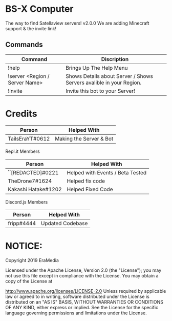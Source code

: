 BS-X Computer
=============
The way to find Satellaview servers!
v2.0.0
We are adding Minecraft support & the invite link!

Commands
--------
| Command | Discription |
|--|--|
| !help | Brings Up The Help Menu |
| !server <Region / Server Name> | Shows Details about Server / Shows Servers avalible in your Region. |
| !invite | Invite this bot to your Server! |

Credits
=======

| Person | Helped With |
|--|--|
| TailsEraYT#0612 | Making the Server & Bot |

Repl.it Members

| Person | Helped With |
|--------|-------------|
| ٴٴ[REDACTED]#0221 | Helped with Events / Beta Tested |
| TheDrone7#1624 | Helped fix code |
| Kakashi Hatake#1202 | Helped Fixed Code |

Discord.js Members

| Person | Helped With |
|--|--|
| fripp#4444 | Updated Codebase |

NOTICE:
======
Copyright 2019 EraMedia

Licensed under the Apache License, Version 2.0 (the "License"); you may not use this file except in compliance with the License. You may obtain a copy of the License at

   http://www.apache.org/licenses/LICENSE-2.0
Unless required by applicable law or agreed to in writing, software distributed under the License is distributed on an "AS IS" BASIS, WITHOUT WARRANTIES OR CONDITIONS OF ANY KIND, either express or implied. See the License for the specific language governing permissions and limitations under the License.